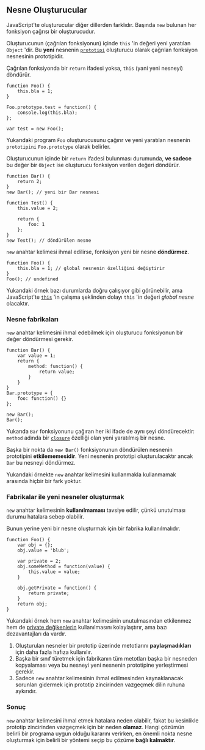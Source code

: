 ## Nesne Oluşturucular

JavaScript'te oluşturucular diğer dillerden farklıdır. Başında `new` bulunan
her fonksiyon çağrısı bir oluşturucudur.

Oluşturucunun (çağrılan fonksiyonun) içinde `this` 'in değeri yeni yaratılan
`Object` 'dir. Bu **yeni** nesnenin [`prototipi`](#object.prototype) oluşturucu
olarak çağrılan fonksiyon nesnesinin prototipidir.

Çağrılan fonksiyonda bir `return` ifadesi yoksa, `this` (yani yeni nesneyi)
döndürür.

    function Foo() {
        this.bla = 1;
    }

    Foo.prototype.test = function() {
        console.log(this.bla);
    };

    var test = new Foo();

Yukarıdaki program `Foo` oluşturucusunu çağırır ve yeni yaratılan nesnenin
`prototipini` `Foo.prototype` olarak belirler.

Oluşturucunun içinde bir `return` ifadesi bulunması durumunda,  **ve sadece**
bu değer bir `Object` ise oluşturucu fonksiyon verilen değeri döndürür.

    function Bar() {
        return 2;
    }
    new Bar(); // yeni bir Bar nesnesi

    function Test() {
        this.value = 2;

        return {
            foo: 1
        };
    }
    new Test(); // döndürülen nesne

`new` anahtar kelimesi ihmal edilirse, fonksiyon yeni bir nesne **döndürmez**.

    function Foo() {
        this.bla = 1; // global nesnenin özelliğini değiştirir
    }
    Foo(); // undefined

Yukarıdaki örnek bazı durumlarda doğru çalışıyor gibi görünebilir, ama
JavaScript'te  [`this`](#function.this) 'in çalışma şeklinden dolayı `this`
'in değeri *global nesne* olacaktır.

### Nesne fabrikaları

`new` anahtar kelimesini ihmal edebilmek için oluşturucu fonksiyonun bir değer
döndürmesi gerekir.

    function Bar() {
        var value = 1;
        return {
            method: function() {
                return value;
            }
        }
    }
    Bar.prototype = {
        foo: function() {}
    };

    new Bar();
    Bar();

Yukarıda `Bar` fonksiyonunu çağıran her iki ifade de aynı şeyi döndürecektir:
`method` adında bir [`closure`](#function.closures) özelliği olan yeni yaratılmış
bir nesne.

Başka bir nokta da `new Bar()` fonksiyonunun döndürülen nesnenin prototipini
**etkilememesidir**. Yeni nesnenin prototipi oluşturulacaktır ancak `Bar` bu
nesneyi döndürmez.

Yukarıdaki örnekte `new` anahtar kelimesini kullanmakla kullanmamak arasında
hiçbir bir fark yoktur.

### Fabrikalar ile yeni nesneler oluşturmak

`new` anahtar kelimesinin **kullanılmaması** tavsiye edilir, çünkü unutulması
durumu hatalara sebep olabilir.

Bunun yerine yeni bir nesne oluşturmak için bir fabrika kullanılmalıdır.

    function Foo() {
        var obj = {};
        obj.value = 'blub';

        var private = 2;
        obj.someMethod = function(value) {
            this.value = value;
        }

        obj.getPrivate = function() {
            return private;
        }
        return obj;
    }

Yukarıdaki örnek hem `new` anahtar kelimesinin unutulmasından etkilenmez hem de
[private değikenlerin](#function.closures) kullanılmasını kolaylaştırır, ama
bazı dezavantajları da vardır.

 1. Oluşturulan nesneler bir prototip üzerinde metotlarını **paylaşmadıkları**
    için daha fazla hafıza kullanılır.
 2. Başka bir sınıf türetmek için fabrikanın tüm metotları başka bir nesneden
    kopyalaması veya bu nesneyi yeni nesnenin prototipine yerleştirmesi gerekir.
 3. Sadece `new` anahtar kelimesinin ihmal edilmesinden kaynaklanacak sorunları
    gidermek için prototip zincirinden vazgeçmek dilin ruhuna aykırıdır.
    
### Sonuç

`new` anahtar kelimesini ihmal etmek hatalara neden olabilir, fakat bu
kesinlikle prototip zincirinden vazgeçmek için bir neden **olamaz**. Hangi
çözümün belirli bir programa uygun olduğu kararını verirken, en önemli nokta
nesne oluşturmak için belirli bir yöntemi seçip bu çözüme **bağlı kalmaktır**.

